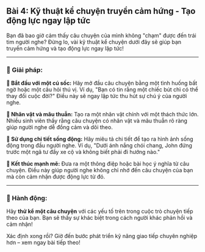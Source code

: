 ## Bài 4: Kỹ thuật kể chuyện truyền cảm hứng - Tạo động lực ngay lập tức

Bạn đã bao giờ cảm thấy câu chuyện của mình không "chạm" được đến trái tim người nghe? Đừng lo, vài kỹ thuật kể chuyện dưới đây sẽ giúp bạn truyền cảm hứng và tạo động lực ngay lập tức!

---

### 📌 Giải pháp:

**🔹 Bắt đầu với một cú sốc:**
Hãy mở đầu câu chuyện bằng một tình huống bất ngờ hoặc một câu hỏi thú vị. Ví dụ, "Bạn có tin rằng một chiếc bút chì có thể thay đổi cuộc đời?" Điều này sẽ ngay lập tức thu hút sự chú ý của người nghe.

**🔹 Nhân vật và mâu thuẫn:**
Tạo ra một nhân vật chính với một thách thức lớn. Nhiều sinh viên thấy rằng câu chuyện có nhân vật và mâu thuẫn rõ ràng giúp người nghe dễ đồng cảm và dõi theo.

**🔹 Sử dụng chi tiết sống động:**
Hãy miêu tả chi tiết để tạo ra hình ảnh sống động trong đầu người nghe. Ví dụ, "Dưới ánh nắng chói chang, John đứng trước một ngã tư đầy xe cộ và không biết phải đi hướng nào."

**🔹 Kết thúc mạnh mẽ:**
Đưa ra một thông điệp hoặc bài học ý nghĩa từ câu chuyện. Điều này giúp người nghe không chỉ nhớ đến câu chuyện của bạn mà còn cảm nhận được động lực từ đó.

---

### 🚀 Hành động:

Hãy **thử kể một câu chuyện** với các yếu tố trên trong cuộc trò chuyện tiếp theo của bạn. Bạn sẽ thấy sự khác biệt trong cách người khác phản hồi và cảm nhận!

Xác định xong rồi? Giờ đến bước phát triển kỹ năng giao tiếp chuyên nghiệp hơn – xem ngay bài tiếp theo!